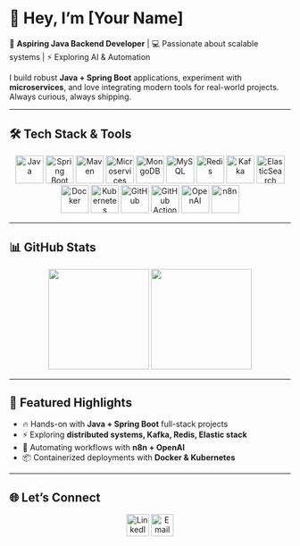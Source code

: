 # 👋 Hey, I’m [Your Name]  

🚀 **Aspiring Java Backend Developer** | 💻 Passionate about scalable systems | ⚡ Exploring AI & Automation  

I build robust **Java + Spring Boot** applications, experiment with **microservices**, and love integrating modern tools for real-world projects.  
Always curious, always shipping.  

---

## 🛠️ Tech Stack & Tools  

<p align="center">
  <!-- Core -->
  <img src="https://cdn.jsdelivr.net/gh/devicons/devicon/icons/java/java-original.svg" height="50" alt="Java" />
  <img src="https://cdn.jsdelivr.net/gh/devicons/devicon/icons/spring/spring-original.svg" height="50" alt="Spring Boot" />
  <img src="https://cdn.jsdelivr.net/gh/devicons/devicon/icons/apachemaven/apachemaven-original.svg" height="50" alt="Maven" />
  <img src="https://skillicons.dev/icons?i=microservices" height="50" alt="Microservices" />

  <!-- Databases -->
  <img src="https://cdn.jsdelivr.net/gh/devicons/devicon/icons/mongodb/mongodb-original.svg" height="50" alt="MongoDB" />
  <img src="https://cdn.jsdelivr.net/gh/devicons/devicon/icons/mysql/mysql-original.svg" height="50" alt="MySQL" />
  <img src="https://cdn.jsdelivr.net/gh/devicons/devicon/icons/redis/redis-original.svg" height="50" alt="Redis" />

  <!-- Messaging / Search -->
  <img src="https://cdn.jsdelivr.net/gh/devicons/devicon/icons/apachekafka/apachekafka-original.svg" height="50" alt="Kafka" />
  <img src="https://cdn.jsdelivr.net/gh/devicons/devicon/icons/elasticsearch/elasticsearch-original.svg" height="50" alt="ElasticSearch" />

  <!-- DevOps -->
  <img src="https://cdn.jsdelivr.net/gh/devicons/devicon/icons/docker/docker-original.svg" height="50" alt="Docker" />
  <img src="https://cdn.jsdelivr.net/gh/devicons/devicon/icons/kubernetes/kubernetes-plain.svg" height="50" alt="Kubernetes" />
  <img src="https://cdn.jsdelivr.net/gh/devicons/devicon/icons/github/github-original.svg" height="50" alt="GitHub" />
  <img src="https://cdn.jsdelivr.net/gh/devicons/devicon/icons/githubactions/githubactions-original.svg" height="50" alt="GitHub Actions" />

  <!-- AI & Automation -->
  <img src="https://avatars.githubusercontent.com/u/14957082?s=200&v=4" height="50" alt="OpenAI" />
  <img src="https://avatars.githubusercontent.com/u/45487711?s=200&v=4" height="50" alt="n8n" />
</p>

---

## 📊 GitHub Stats  

<p align="center">
  <img src="https://github-readme-stats.vercel.app/api?username=YOUR_GITHUB_USERNAME&show_icons=true&theme=radical" height="180" />
  <img src="https://github-readme-streak-stats.herokuapp.com/?user=YOUR_GITHUB_USERNAME&theme=radical" height="180" />
</p>

---

## 🌟 Featured Highlights  

- 🔥 Hands-on with **Java + Spring Boot** full-stack projects  
- ⚡ Exploring **distributed systems, Kafka, Redis, Elastic stack**  
- 🤖 Automating workflows with **n8n + OpenAI**  
- 📦 Containerized deployments with **Docker & Kubernetes**  

---

## 🌐 Let’s Connect  

<p align="center">
  <a href="https://www.linkedin.com/in/YOUR_LINKEDIN"><img src="https://cdn.jsdelivr.net/gh/devicons/devicon/icons/linkedin/linkedin-original.svg" height="40" alt="LinkedIn"/></a>
  <a href="mailto:YOUR_EMAIL"><img src="https://cdn.jsdelivr.net/gh/devicons/devicon/icons/google/google-original.svg" height="40" alt="Email"/></a>
</p>
